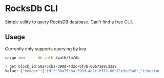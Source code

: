 # RocksDb CLI

Simple utility to query RocksDB database. Can't find a free GUI.

## Usage

Currently only supports querying by key.
```bash
cargo run -- --db-path /path/to/db
```
```bash
> get block_id:50a75cba-390d-4d2c-bf7b-60b71e9cd3a8
Value: {"header":{"id":"50a75cba-390d-4d2c-bf7b-60b71e9cd3a8","timestamp":1676126840571,"creator":"12D3KooWSRicihcusHTengn6UT3NqwRVFSS74VQFcE5D8Wak87SU","height":0,"label":"50a75cba-390d-4d2c-bf7b-60b71e9cd3a8"},"signed_messages":[],"signature":{"signature":"77bf2925e1ecc0f29e3798df9cc5cbb7d0596ce62cb5189598886a5b7a9b3e2875c044f4e80a99d5bb50eb21c41914fe83f8881340d07a70979981b357871103","public_key":"0801122011c3056299123c6ee3b3c5647aa68791f9edb70344a77097956ea50f0bd0c3c9"}}
```